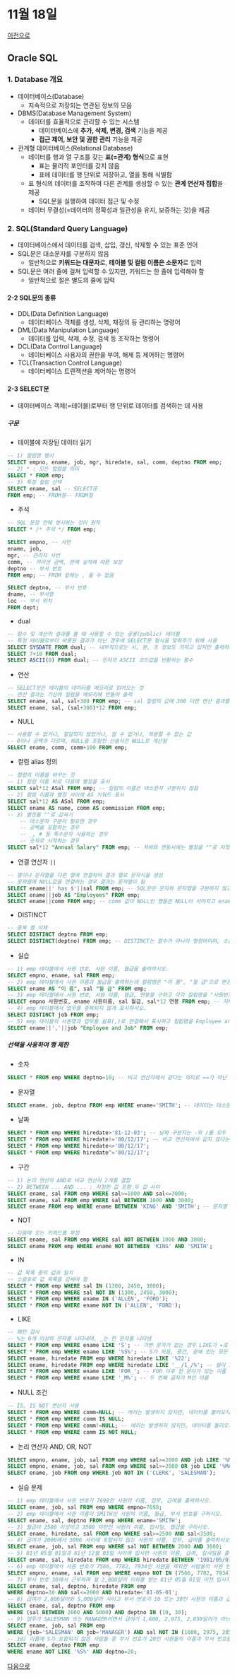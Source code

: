 # 11월 18일

[이전으로](1117.md)

## Oracle SQL

### 1. Database 개요

- 데이터베이스(Database)
	+ 지속적으로 저장되는 연관된 정보의 모음
- DBMS(Database Management System)
	+ 데이터를 효율적으로 관리할 수 있는 시스템
		* 데이터베이스에 **추가, 삭제, 변경, 검색** 기능을 제공
		* **접근 제어, 보안 및 권한 관리** 기능을 제공
- 관계형 데이터베이스(Relational Database)
	+ 데이터를 행과 열 구조를 갖는 **표(=관계) 형식**으로 표현
		* 표는 물리적 포인터를 갖지 않음
		* 표에 데이터를 행 단위로 저장하고, 열을 통해 식별함
	+ 표 형식의 데이터를 조작하여 다른 관계를 생성할 수 있는 **관계 연산자 집합**을 제공
		* SQL문을 실행하여 데이터 접근 및 수정
	+ 데이터 무결성(=데이터의 정확성과 일관성을 유지, 보증하는 것)을 제공

### 2. SQL(Standard Query Language)

- 데이터베이스에서 데이터를 검색, 삽입, 갱신, 삭제할 수 있는 표준 언어
- SQL문은 대소문자를 구분하지 않음
	+ 일반적으로 **키워드는 대문자**로, **테이블 및 컬럼 이름은 소문자**로 입력
- SQL문은 여러 줄에 걸쳐 입력할 수 있지만, 키워드는 한 줄에 입력해야 함
	+ 일반적으로 절은 별도의 줄에 입력

#### 2-2 SQL문의 종류

- DDL(Data Definition Language)
	+ 데이터베이스 객체를 생성, 삭제, 재정의 등 관리하는 명령어
- DML(Data Manipulation Language)
	+ 데이터를 입력, 삭제, 수정, 검색 등 조작하는 명령어
- DCL(Data Control Language)
	+ 데이터베이스 사용자의 권한을 부여, 해제 등 제어하는 명령어
- TCL(Transaction Control Language)
	+ 데이터베이스 트랜잭션을 제어하는 명령어

#### 2-3 SELECT문

- 데이터베이스 객체(=테이블)로부터 행 단위로 데이터를 검색하는 데 사용

##### 구문

- 테이블에 저장된 데이터 읽기
```sql
-- 1) 컬럼명 명시
SELECT empno, ename, job, mgr, hiredate, sal, comm, deptno FROM emp;
-- 2) * : 모든 컬럼을 의미
SELECT * FROM emp;
-- 3) 특정 컬럼 선택
SELECT ename, sal -- SELECT문
FROM emp; -- FROM절-- FROM절
```
- 주석
```sql
-- SQL 문장 안에 명시하는 것이 원칙
SELECT * /* 주석 */ FROM emp;

SELECT empno, -- 사번
ename, job, 
mgr, -- 관리자 사번
comm, -- 커미션 금액, 판매 실적에 따른 보상
deptno -- 부서 번호
FROM emp; -- FROM 앞에는 , 올 수 없음

SELECT deptno, -- 부서 번호
dname, -- 부서명
loc -- 부서 위치
FROM dept;
```
- dual
```sql
-- 함수 및 계산의 결과를 볼 때 사용할 수 있는 공용(public) 테이블
-- 특정 테이블로부터 비롯된 결과가 아닌 경우에 SELECT문 형식을 맞춰주기 위해 사용
SELECT SYSDATE FROM dual; -- 내부적으로는 시, 분, 초 정보도 가지고 있지만 출력하지 않음
SELECT 7+10 FROM dual;
SELECT ASCII(0) FROM dual; -- 인자의 ASCII 코드값을 반환하는 함수
```
- 연산
```sql
-- SELECT문은 테이블의 데이터를 메모리로 읽어오는 것
-- 연산 결과는 가상의 컬럼을 메모리에 만들어 출력
SELECT ename, sal, sal+300 FROM emp; -- sal 컬럼의 값에 300 더한 연산 결과를 가상의 컬럼 sal+300을 출력
SELECT ename, sal, (sal+300)*12 FROM emp;
```
- NULL
```sql
-- 사용할 수 없거나, 할당되지 않았거나, 알 수 없거나, 적용할 수 없는 값
-- 0이나 공백과 다르며, NULL을 포함한 산술식은 NULL로 계산됨
SELECT ename, comm, comm+100 FROM emp;
```
- 컬럼 alias 정의
```sql
-- 컬럼의 이름을 바꾸는 것
-- 1) 컬럼 이름 바로 다음에 별칭을 표시
SELECT sal*12 ASal FROM emp; -- 컬럼의 이름은 대소문자 구분하지 않음
-- 2) 컬럼 이름과 별칭 사이에 AS 키워드 표시
SELECT sal*12 AS ASal FROM emp;
SELECT ename AS name, comm AS commission FROM emp;
-- 3) 별칭을 ""로 감싸기
	-- 대소문자 구분이 필요한 경우
	-- 공백을 포함하는 경우
	-- _, # 등 특수문자 사용하는 경우
	-- 숫자로 시작하는 경우
SELECT sal*12 "Annual Salary" FROM emp; -- 자바와 연동시에는 별칭을 ""로 지정하지 않음
```
- 연결 연산자 `||`
```sql
-- 열이나 문자열을 다른 열에 연결하여 결과 열로 문자식을 생성
-- 문자열에 NULL값을 연결하는 경우 결과는 문자열이 됨
SELECT ename||' has $'||sal FROM emp; -- SQL문은 문자와 문자열을 구분하지 않고 '' 사용
SELECT ename||job AS "Employees" FROM emp;
SELECT ename||comm FROM emp; -- comm 값이 NULL인 행들은 NULL이 사라지고 ename의 문자열만 남음
```
- DISTINCT
```sql
-- 중복 행 삭제
SELECT DISTINCT deptno FROM emp;
SELECT DISTINCT(deptno) FROM emp; -- DISTINCT는 함수가 아니라 명령어이며, 소괄호는 최우선 연산자를 의미
```
- 실습
```sql
-- 1) emp 테이블에서 사원 번호, 사원 이름, 월급을 출력하시오.
SELECT empno, ename, sal FROM emp;
-- 2) emp 테이블에서 사원 이름과 월급을 출력하는데 컬럼명은 "이 름", "월 급"으로 변경하여 출력하시오.
SELECT ename AS "이 름", sal "월 급" FROM emp;
-- 3) emp 테이블에서 사원 번호, 사원 이름, 월급, 연봉을 구하고 각각 컬럼명을 "사원번호", "사원이름", "월급", "연봉"으로 변경하여 출력하시오.
SELECT empno 사원번호, ename 사원이름, sal 월급, sal*12 연봉 FROM emp; -- 자바와 연동시에는 별칭을 한글로 지정하지 않음
-- 4) emp 테이블에서 업무를 중복되지 않게 표시하시오.
SELECT DISTINCT job FROM emp;
-- 5) emp 테이블의 사원명과 업무를 쉼표(,)로 연결해서 표시하고 컬럼명을 Employee and Job으로 표시하시오.
SELECT ename||','||job "Employee and Job" FROM emp;
```

##### 선택을 사용하여 행 제한

- 숫자
```sql
SELECT * FROM emp WHERE deptno=10; -- 비교 연산자에서 같다는 의미로 ==가 아닌 =를 사용
```
- 문자열
```sql
SELECT ename, job, deptno FROM emp WHERE ename='SMITH'; -- 데이터는 대소문자 구분
```
- 날짜
```sql
SELECT * FROM emp WHERE hiredate>'81-12-03'; -- 날짜 구분자는 -와 /를 모두 허용
SELECT * FROM emp WHERE hiredate!='80/12/17'; -- 비교 연산자에서 같지 않다는 의미로 !=, <>, ^=를 사용
SELECT * FROM emp WHERE hiredate<>'80/12/17';
SELECT * FROM emp WHERE hiredate^='80/12/17';
```
- 구간
```sql
-- 1) 논리 연산자 AND로 비교 연산자 2개를 결합
-- 2) BETWEEN ... AND ... : 지정한 값 포함 두 값 사이
SELECT ename, sal FROM emp WHERE sal>=1000 AND sal<=3000;
SELECT ename, sal FROM emp WHERE sal BETWEEN 1000 AND 3000;
SELECT ename FROM emp WHERE ename BETWEEN 'KING' AND 'SMITH'; -- 문자열 구간은 사전순으로 비교하여 판단
```
- NOT
```sql
-- 다음에 오는 키워드를 부정
SELECT ename, sal FROM emp WHERE sal NOT BETWEEN 1000 AND 3000;
SELECT ename FROM emp WHERE ename NOT BETWEEN 'KING' AND 'SMITH';
```
- IN
```sql
-- 값 목록 중의 값과 일치
-- 소괄호로 값 목록을 감싸야 함
SELECT * FROM emp WHERE sal IN (1300, 2450, 3000);
SELECT * FROM emp WHERE sal NOT IN (1300, 2450, 3000);
SELECT * FROM emp WHERE ename IN ('ALLEN', 'FORD');
SELECT * FROM emp WHERE ename NOT IN ('ALLEN', 'FORD');
```
- LIKE
```sql
-- 패턴 검사
-- %는 0개 이상의 문자를 나타내며, _는 한 문자를 나타냄
SELECT * FROM emp WHERE ename LIKE 'S'; -- 가변 문자가 없는 경우 LIKE가 =로 처리됨
SELECT * FROM emp WHERE ename LIKE '%S%'; -- S가 처음, 중간, 끝에 있는 모든 이름
SELECT ename, hiredate FROM emp WHERE hiredate LIKE '%22';
SELECT ename, hiredate FROM emp WHERE hiredate LIKE '__/1_/%'; -- 월이 11 또는 12
SELECT * FROM emp WHERE ename LIKE 'FOR_'; -- FOR 이후 한 문자가 있는 이름
SELECT * FROM emp WHERE ename LIKE '_M%'; -- 두 번째 글자가 M인 이름
```
- NULL 조건
```sql
-- IS, IS NOT 연산자 사용
SELECT * FROM emp WHERE comm=NULL; -- 에러는 발생하지 않지만, 데이터를 불러오지 못함
SELECT * FROM emp WHERE comm IS NULL;
SELECT * FROM emp WHERE comm!=NULL; -- 에러는 발생하지 않지만, 데이터를 불러오지 못함
SELECT * FROM emp WHERE comm IS NOT NULL;
```
- 논리 연산자 AND, OR, NOT
```sql
SELECT empno, ename, job, sal FROM emp WHERE sal>=2000 AND job LIKE '%MAN%';
SELECT empno, ename, job, sal FROM emp WHERE sal>=2000 OR job LIKE '%MAN%';
SELECT ename, job FROM emp WHERE job NOT IN ('CLERK', 'SALESMAN');
```
- 실습 문제
```sql
-- 1) emp 테이블에서 사원 번호가 7698인 사원의 이름, 업무, 급여를 출력하시오.
SELECT ename, job, sal FROM emp WHERE empno=7698;
-- 2) emp 테이블에서 사원 이름이 SMITH인 사원의 이름, 월급, 부서 번호를 구하시오.
SELECT ename, sal, deptno FROM emp WHERE ename='SMITH';
-- 3) 월급이 2500 이상이고 3500 미만인 사원의 이름, 입사일, 월급을 구하시오.
SELECT ename, hiredate, sal FROM emp WHERE sal>=2500 AND sal<3500;
-- 4) 급여가 2000에서 3000 사이에 포함되지 않는 사원의 이름, 업무, 급여를 출력하시오.
SELECT ename, job, sal FROM emp WHERE sal NOT BETWEEN 2000 AND 3000;
-- 5) 81년 05월 01일과 81년 12월 03일 사이에 입사한 사원의 이름, 급여, 입사일을 출력하시오.
SELECT ename, sal, hiredate FROM emp WHERE hiredate BETWEEN '1981/05/01' AND '81/12/03';
-- 6) emp 테이블에서 사원 번호가 7566, 7782, 7934인 사원을 제외한 사람들의 사원 번호, 이름, 월급을 출력하시오.
SELECT empno, ename, sal FROM emp WHERE empno NOT IN (7566, 7782, 7934);
-- 7) 부서 번호 30에서 근무하며 월 2,000달러 이하를 받는 81년 05월 01일 이전 입사자의 이름, 급여, 부서 번호, 입사일을 출력하시오.
SELECT ename, sal, deptno, hiredate FROM emp
WHERE deptno=30 AND sal<=2000 AND hiredate<'81-05-01';
-- 8) 급여가 2,000달러와 5,000달러 사이고 부서 번호가 10 또는 30인 사원의 이름과 급여, 부서 번호를 출력하시오.
SELECT ename, sal, deptno FROM emp
WHERE (sal BETWEEN 2000 AND 5000) AND deptno IN (10, 30);
-- 9) 업무가 SALESMAN 또는 MANAGER이면서 급여가 1,600, 2,975, 2,850달러가 아닌 모든 사원의 이름, 업무 및 급여를 출력하시오.
SELECT ename, job, sal FROM emp
WHERE (job='SALESMAN' OR job='MANAGER') AND sal NOT IN (1600, 2975, 2850);
-- 10) 이름에 S가 포함되지 않은 사람들 중 부서 번호가 20인 사원들의 이름과 부서 번호를 출력하시오.
SELECT ename, deptno FROM emp
WHERE ename NOT LIKE '%S%' AND deptno=20;
```

[다음으로](1119.md)